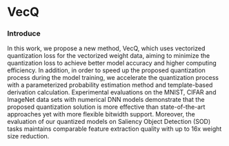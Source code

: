 # VecQ
### Introduce
In this work, we propose a new method, VecQ, which uses vectorized quantization loss for the vectorized weight data, aiming to minimize the quantization loss to achieve better model accuracy and higher computing efficiency. In addition, in order to speed up the proposed quantization process during the model training, we accelerate the quantization process with a parameterized probability estimation method and template-based derivation calculation. Experimental evaluations on the MNIST, CIFAR and ImageNet data sets with numerical DNN models demonstrate that the proposed quantization solution is more effective than state-of-the-art approaches yet with more flexible bitwidth support. Moreover, the evaluation of our quantized models on Saliency Object Detection (SOD) tasks maintains comparable feature extraction quality with up to 16x weight size reduction. 
